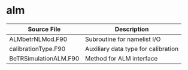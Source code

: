 # alm

|Source File        | Description |
|------|----|
|  ALMbetrNLMod.F90|Subroutine for namelist I/O|
|  calibrationType.F90|Auxiliary data type for calibration|
|  BeTRSimulationALM.F90|Method for ALM interface|
